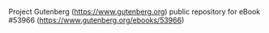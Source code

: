 Project Gutenberg (https://www.gutenberg.org) public repository for
eBook #53966 (https://www.gutenberg.org/ebooks/53966)
